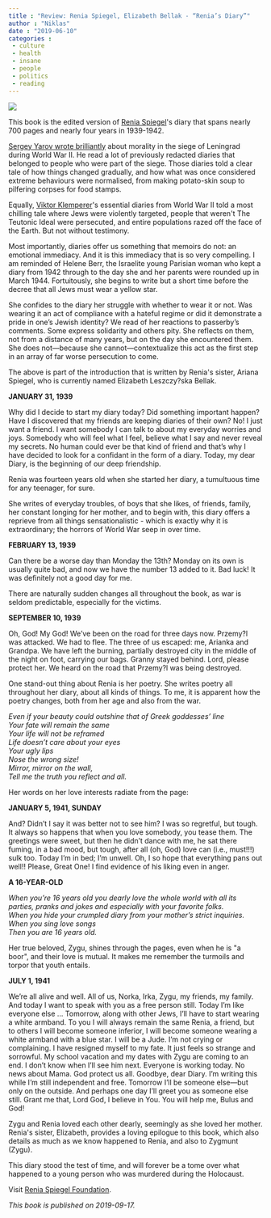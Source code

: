 ```yaml
---
title : "Review: Renia Spiegel, Elizabeth Bellak - “Renia’s Diary”"
author : "Niklas"
date : "2019-06-10"
categories : 
 - culture
 - health
 - insane
 - people
 - politics
 - reading
---
```


![](https://niklasblog.com/wp-content/9781250244024_ddbf9.jpg)

This book is the edited version of [Renia Spiegel](https://en.wikipedia.org/wiki/Renia_Spiegel)'s diary that spans nearly 700 pages and nearly four years in 1939-1942.

[Sergey Yarov wrote brilliantly](https://niklasblog.com/?p=20963) about morality in the siege of Leningrad during World War II. He read a lot of previously redacted diaries that belonged to people who were part of the siege. Those diaries told a clear tale of how things changed gradually, and how what was once considered extreme behaviours were normalised, from making potato-skin soup to pilfering corpses for food stamps.

Equally, [Viktor Klemperer](https://en.wikipedia.org/wiki/Victor_Klemperer)'s essential diaries from World War II told a most chilling tale where Jews were violently targeted, people that weren't The Teutonic Ideal were persecuted, and entire populations razed off the face of the Earth. But not without testimony.

Most importantly, diaries offer us something that memoirs do not: an emotional immediacy. And it is this immediacy that is so very compelling. I am reminded of Helene Berr, the Israelite young Parisian woman who kept a diary from 1942 through to the day she and her parents were rounded up in March 1944. Fortuitously, she begins to write but a short time before the decree that all Jews must wear a yellow star.  
  
She confides to the diary her struggle with whether to wear it or not. Was wearing it an act of compliance with a hateful regime or did it demonstrate a pride in one’s Jewish identity? We read of her reactions to passerby’s comments. Some express solidarity and others pity. She reflects on them, not from a distance of many years, but on the day she encountered them. She does not—because she cannot—contextualize this act as the first step in an array of far worse persecution to come.

The above is part of the introduction that is written by Renia's sister, Ariana Spiegel, who is currently named Elizabeth Leszczy?ska Bellak.

**JANUARY 31, 1939**  
  
Why did I decide to start my diary today? Did something important happen? Have I discovered that my friends are keeping diaries of their own? No! I just want a friend. I want somebody I can talk to about my everyday worries and joys. Somebody who will feel what I feel, believe what I say and never reveal my secrets. No human could ever be that kind of friend and that’s why I have decided to look for a confidant in the form of a diary. Today, my dear Diary, is the beginning of our deep friendship.

Renia was fourteen years old when she started her diary, a tumultuous time for any teenager, for sure.

She writes of everyday troubles, of boys that she likes, of friends, family, her constant longing for her mother, and to begin with, this diary offers a reprieve from all things sensationalistic - which is exactly why it is extraordinary; the horrors of World War seep in over time.

**FEBRUARY 13, 1939**  
  
Can there be a worse day than Monday the 13th? Monday on its own is usually quite bad, and now we have the number 13 added to it. Bad luck! It was definitely not a good day for me.

There are naturally sudden changes all throughout the book, as war is seldom predictable, especially for the victims.

**SEPTEMBER 10, 1939**  
  
Oh, God! My God! We’ve been on the road for three days now. Przemy?l was attacked. We had to flee. The three of us escaped: me, Arianka and Grandpa. We have left the burning, partially destroyed city in the middle of the night on foot, carrying our bags. Granny stayed behind. Lord, please protect her. We heard on the road that Przemy?l was being destroyed.

One stand-out thing about Renia is her poetry. She writes poetry all throughout her diary, about all kinds of things. To me, it is apparent how the poetry changes, both from her age and also from the war.

_Even if your beauty could outshine that of Greek goddesses’ line  
Your fate will remain the same  
Your life will not be reframed  
Life doesn’t care about your eyes  
Your ugly lips  
Nose the wrong size!  
Mirror, mirror on the wall,  
Tell me the truth you reflect and all._

Her words on her love interests radiate from the page:

**JANUARY 5, 1941, SUNDAY**  
  
And? Didn’t I say it was better not to see him? I was so regretful, but tough. It always so happens that when you love somebody, you tease them. The greetings were sweet, but then he didn’t dance with me, he sat there fuming, in a bad mood, but tough, after all (oh, God) love can (i.e., must!!!) sulk too. Today I’m in bed; I’m unwell. Oh, I so hope that everything pans out well!! Please, Great One! I find evidence of his liking even in anger.  
  
**A 16-YEAR-OLD**  
  
_When you’re 16 years old you dearly love the whole world with all its parties, pranks and jokes and especially with your favorite folks.  
When you hide your crumpled diary from your mother’s strict inquiries.  
When you sing love songs  
Then you are 16 years old._

Her true beloved, Zygu, shines through the pages, even when he is "a boor", and their love is mutual. It makes me remember the turmoils and torpor that youth entails.

**JULY 1, 1941**  
  
We’re all alive and well. All of us, Norka, Irka, Zygu, my friends, my family. And today I want to speak with you as a free person still. Today I’m like everyone else … Tomorrow, along with other Jews, I’ll have to start wearing a white armband. To you I will always remain the same Renia, a friend, but to others I will become someone inferior, I will become someone wearing a white armband with a blue star. I will be a Jude. I’m not crying or complaining. I have resigned myself to my fate. It just feels so strange and sorrowful. My school vacation and my dates with Zygu are coming to an end. I don’t know when I’ll see him next. Everyone is working today. No news about Mama. God protect us all. Goodbye, dear Diary. I’m writing this while I’m still independent and free. Tomorrow I’ll be someone else—but only on the outside. And perhaps one day I’ll greet you as someone else still. Grant me that, Lord God, I believe in You. You will help me, Bulus and God!

Zygu and Renia loved each other dearly, seemingly as she loved her mother. Renia's sister, Elizabeth, provides a loving epilogue to this book, which also details as much as we know happened to Renia, and also to Zygmunt (Zygu).

This diary stood the test of time, and will forever be a tome over what happened to a young person who was murdered during the Holocaust.

Visit [Renia Spiegel Foundation](http://www.reniaspiegelfoundation.org).

_This book is published on 2019-09-17._
